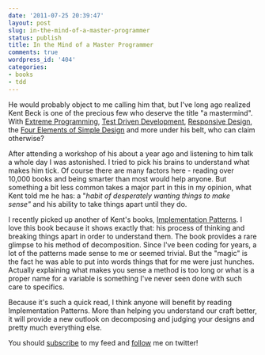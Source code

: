 ```yaml
---
date: '2011-07-25 20:39:47'
layout: post
slug: in-the-mind-of-a-master-programmer
status: publish
title: In the Mind of a Master Programmer
comments: true
wordpress_id: '404'
categories:
- books
- tdd
---
```


He would probably object to me calling him that, but I've long ago realized Kent Beck is one of the precious few who deserve the title "a mastermind". With [Extreme Programming](http://www.amazon.com/gp/product/0321278658/ref=as_li_tf_tl?ie=UTF8&tag=thcodu02-20&linkCode=as2&camp=217145&creative=399381&creativeASIN=0321278658)<img src="http://www.assoc-amazon.com/e/ir?t=thcodu02-20&l=as2&o=1&a=0321278658&camp=217145&creative=399381" style="width: 0; height: 0; display: none; border: none !important;">, [Test Driven Development](http://www.amazon.com/gp/product/0321146530/ref=as_li_tf_tl?ie=UTF8&tag=thcodu02-20&linkCode=as2&camp=217145&creative=399381&creativeASIN=0321146530)<img src="http://www.assoc-amazon.com/e/ir?t=thcodu02-20&l=as2&o=1&a=0321146530&camp=217145&creative=399381" style="width: 0; height: 0; display: none; border: none !important;">, [Responsive Design](http://www.threeriversinstitute.org/blog/?cat=6), the [Four Elements of Simple Design](http://www.jbrains.ca/permalink/the-four-elements-of-simple-design) and more under his belt, who can claim otherwise?

After attending a workshop of his about a year ago and listening to him talk a whole day I was astonished. I tried to pick his brains to understand what makes him tick. Of course there are many factors here - reading over 10,000 books and being smarter than most would help anyone. But something a bit less common takes a major part in this in my opinion, what Kent told me he has: a "_habit of desperately wanting things to make sense"_ and his ability to take things apart until they do.

I recently picked up another of Kent's books, [Implementation Patterns](http://www.amazon.com/gp/product/0321413091/ref=as_li_tf_tl?ie=UTF8&tag=thcodu02-20&linkCode=as2&camp=217145&creative=399381&creativeASIN=0321413091)<img src="http://www.assoc-amazon.com/e/ir?t=thcodu02-20&l=as2&o=1&a=0321413091&camp=217145&creative=399381" style="width: 0; height: 0; display: none; border: none !important;">. I love this book because it shows exactly that: his process of thinking and breaking things apart in order to understand them. The book provides a rare glimpse to his method of decomposition. Since I've been coding for years, a lot of the patterns made sense to me or seemed trivial. But the "magic" is the fact he was able to put into words things that for me were just hunches. Actually explaining what makes you sense a method is too long or what is a proper name for a variable is something I've never seen done with such care to specifics.

Because it's such a quick read, I think anyone will benefit by reading Implementation Patterns. More than helping you understand our craft better, it will provide a new outlook on decomposing and judging your designs and pretty much everything else.



You should [subscribe](http://feeds.feedburner.com/TheCodeDump) to my feed and [follow](http://twitter.com/avivby) me on twitter!
